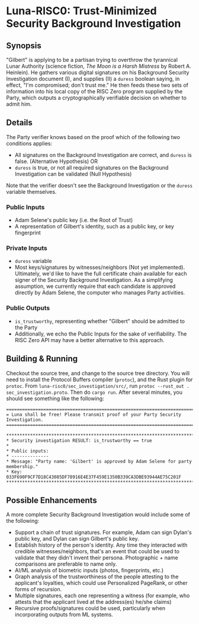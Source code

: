 # Luna-RISC0: Trust-Minimized Security Background Investigation
## Synopsis
"Gilbert" is applying to be a partisan trying to overthrow the tyrannical Lunar Authority (science fiction, _The Moon is a Harsh Mistress_ by Robert A. Heinlein). He gathers various digital signatures on his Background Security Investigation document (I), and supplies (II) a `duress` boolean saying, in effect, "I'm compromised; don't trust me."
He then feeds these two sets of information into his local copy of the RISC Zero program supplied by the Party, which outputs a cryptographically verifiable decision on whether to admit him.

## Details
 The Party verifier knows based on the proof which of the following two conditions applies:
- All signatures on the Background Investigation are correct, and `duress` is false. (Alternative Hypothesis)
OR
- `duress` is true, or not all required signatures on the Background Investigation can be validated (Null Hypothesis)

Note that the verifier doesn't see the Background Investigation or the `duress` variable themselves.

### Public Inputs
- Adam Selene's public key (i.e. the Root of Trust)
- A representation of Gilbert's identity, such as a public key, or key fingerprint

### Private Inputs
- `duress` variable
- Most keys/signatures by witnesses/neighbors (Not yet implemented). Ultimately, we'd like to have the full certificate chain available for each signer of the Security Background Investigation. As a simplifying assumption, we currently require that each candidate is approved directly by Adam Selene, the computer who manages Party activities.

### Public Outputs
- `is_trustworthy`, representing whether "Gilbert" should be admitted to the Party
- Additionally, we echo the Public Inputs for the sake of verifiability. The RISC Zero API may have a better alternative to this approach.

## Building & Running
Checkout the source tree, and change to the source tree directory. You will need to install the Protocol Buffers compiler (`protoc`), and the Rust plugin for `protoc`. From `luna-risc0/sec_investigation/src/`, run `protoc --rust_out . sec_investigation.proto`. Then do `cargo run`. After several minutes, you should see something like the following:
```
=====================================================================================
= Luna shall be free! Please transmit proof of your Party Security Investigation.
=====================================================================================

******************************************************************************************
* Security investigation RESULT: is_trustworthy == true
*
* Public inputs:
* --------------
* Message: "Party name: 'Gilbert' is approved by Adam Selene for party membership."
* Key: 033F690F9CF7D18C43085DF78916E4E37F459E1350B339CA3DBE93944AE75C201F
******************************************************************************************
```

## Possible Enhancements
A more complete Security Background Investigation would include some of the following:
- Support a chain of trust signatures. For example, Adam can sign Dylan's public key, and Dylan can sign Gilbert's public key.
- Establish history of the person's identity. Any time they interacted with credible witnesses/neighbors, that's an event that could be used to validate that they didn't invent their persona. Photographic + name comparisons are preferable to name only.
- AI/ML analysis of biometric inputs (photos, fingerprints, etc.)
- Graph analysis of the trustworthiness of the people attesting to the applicant's loyalties, which could use Personalized PageRank, or other forms of recursion.
- Multiple signatures, each one representing a witness (for example, who attests that the applicant lived at the address(es) he/she claims)
- Recursive proofs/signatures could be used, particularly when incorporating outputs from ML systems.
